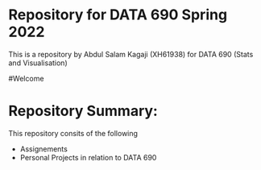# Repository for DATA 690 Spring 2022
This is a repository by Abdul Salam Kagaji (XH61938) for DATA 690 (Stats and Visualisation)

#Welcome

# Repository Summary:
This repository consits of the following
 - Assignements
 - Personal Projects in relation to DATA 690
